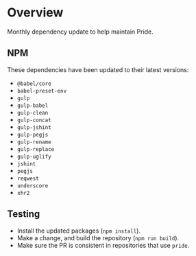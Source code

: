 # Overview
Monthly dependency update to help maintain Pride.

## NPM
These dependencies have been updated to their latest versions:
- `@babel/core`
- `babel-preset-env`
- `gulp`
- `gulp-babel`
- `gulp-clean`
- `gulp-concat`
- `gulp-jshint`
- `gulp-pegjs`
- `gulp-rename`
- `gulp-replace`
- `gulp-uglify`
- `jshint`
- `pegjs`
- `reqwest`
- `underscore`
- `xhr2`

## Testing
- Install the updated packages (`npm install`).
- Make a change, and build the repository (`npm run build`).
- Make sure the PR is consistent in repositories that use `pride`.
